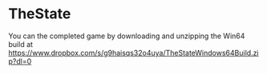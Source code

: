 # TheState
You can the completed game by downloading and unzipping the Win64 build at https://www.dropbox.com/s/g9haisqs32o4uya/TheStateWindows64Build.zip?dl=0
